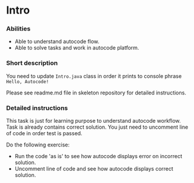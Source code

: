 # Intro

### Abilities

- Able to understand autocode flow.
- Able to solve tasks and work in autocode platform.

### Short description
You need to update `Intro.java` class in order it prints to console phrase `Hello, Autocode!`

Please see readme.md  file in skeleton repository for detailed instructions.


### Detailed instructions

This task is just for learning purpose to understand autocode workflow. Task is already contains correct solution. You just need to uncomment line of code in order test is passed.

Do the following exercise:
- Run the code 'as is' to see how autocode displays error on incorrect solution.
- Uncomment line of code and see how autocode displays correct solution.